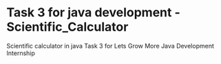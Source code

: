 # Task 3 for java development - Scientific_Calculator
Scientific calculator in java
Task 3 for Lets Grow More Java Development Internship
